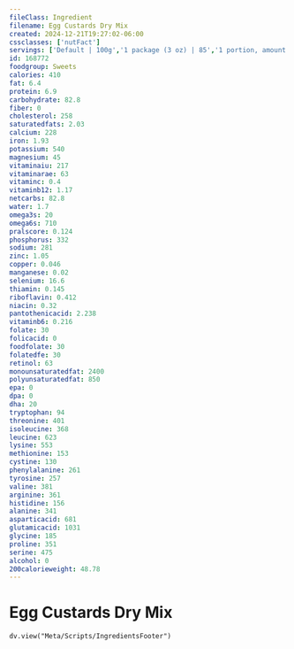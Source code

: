 ```yaml
---
fileClass: Ingredient
filename: Egg Custards Dry Mix
created: 2024-12-21T19:27:02-06:00
cssclasses: ['nutFact']
servings: ['Default | 100g','1 package (3 oz) | 85','1 portion, amount to make 1/2 cup | 21']
id: 168772
foodgroup: Sweets
calories: 410
fat: 6.4
protein: 6.9
carbohydrate: 82.8
fiber: 0
cholesterol: 258
saturatedfats: 2.03
calcium: 228
iron: 1.93
potassium: 540
magnesium: 45
vitaminaiu: 217
vitaminarae: 63
vitaminc: 0.4
vitaminb12: 1.17
netcarbs: 82.8
water: 1.7
omega3s: 20
omega6s: 710
pralscore: 0.124
phosphorus: 332
sodium: 281
zinc: 1.05
copper: 0.046
manganese: 0.02
selenium: 16.6
thiamin: 0.145
riboflavin: 0.412
niacin: 0.32
pantothenicacid: 2.238
vitaminb6: 0.216
folate: 30
folicacid: 0
foodfolate: 30
folatedfe: 30
retinol: 63
monounsaturatedfat: 2400
polyunsaturatedfat: 850
epa: 0
dpa: 0
dha: 20
tryptophan: 94
threonine: 401
isoleucine: 368
leucine: 623
lysine: 553
methionine: 153
cystine: 130
phenylalanine: 261
tyrosine: 257
valine: 381
arginine: 361
histidine: 156
alanine: 341
asparticacid: 681
glutamicacid: 1031
glycine: 185
proline: 351
serine: 475
alcohol: 0
200calorieweight: 48.78
---
```


# Egg Custards Dry Mix

```dataviewjs
dv.view("Meta/Scripts/IngredientsFooter")
```